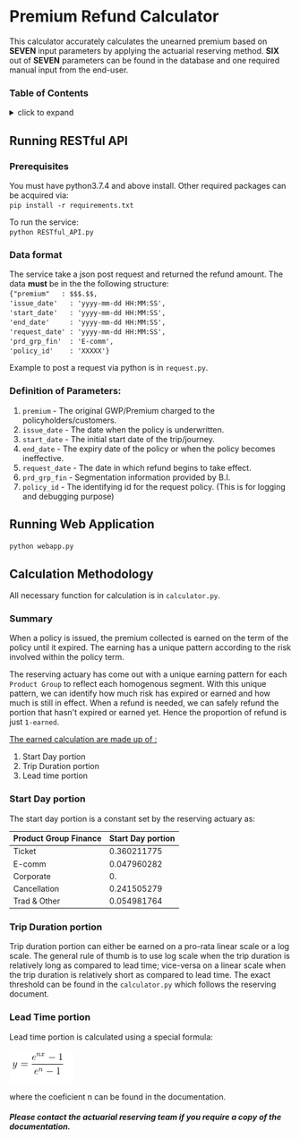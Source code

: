 # Premium Refund Calculator
This calculator accurately calculates the unearned premium based on **SEVEN** input parameters by applying the actuarial reserving method.
**SIX** out of **SEVEN** parameters can be found in the database and one required manual input from the end-user.

### Table of Contents
<details>
    <summary>click to expand</summary>
    
* [Running RESTful API](#running-restful-api)
	* [Prerequisites](#prerequisites)
	* [Data format](#data-format)
    * [Definition of Parameters](#definition-of-parameters)
* [Running Web Application](#running-Web-application)
* [Calculation Methodology](#calculation-methodology)
	* [Summary](#summary)
	* [Start Day portion](#start-day-portion)
    * [Trip Duration portion](#trip-duration-portion)
    * [Lead Time portion](#lead-time-portion)
    

</details>


## Running RESTful API
### Prerequisites
You must have python3.7.4 and above install. Other required packages can be acquired via:<br>
`pip install -r requirements.txt`<br>

To run the service:<br>
`python RESTful_API.py`

### Data format
The service take a json post request and returned the refund amount. The data **must** be in the the following structure:<br>
`{"premium"   : $$$.$$,`<br>
`'issue_date'   : 'yyyy-mm-dd HH:MM:SS',`<br>
`'start_date'   : 'yyyy-mm-dd HH:MM:SS',`<br>
`'end_date'     : 'yyyy-mm-dd HH:MM:SS',`<br>
`'request_date' : 'yyyy-mm-dd HH:MM:SS',`<br>
`'prd_grp_fin'  : 'E-comm',`<br>
`'policy_id'    : 'XXXXX'}`<br>

Example to post a request via python is in `request.py`.

### Definition of Parameters:
1. `premium`      - The original GWP/Premium charged to the policyholders/customers.
2. `issue_date`   - The date when the policy is underwritten.
3. `start_date`   - The initial start date of the trip/journey.
4. `end_date`     - The expiry date of the policy or when the policy becomes ineffective.
5. `request_date` - The date in which refund begins to take effect.
6. `prd_grp_fin`  - Segmentation information provided by B.I.
7. `policy_id`    - The identifying id for the request policy. (This is for logging and debugging purpose)

## Running Web Application
`python webapp.py`

## Calculation Methodology
All necessary function for calculation is in `calculator.py`.<br>

### Summary
When a policy is issued, the premium collected is earned on the term of the policy until it expired.
The earning has a unique pattern according to the risk involved within the policy term.

The reserving actuary has come out with a unique earning pattern for each `Product Group` to reflect each homogenous segment.
With this unique pattern, we can identify how much risk has expired or earned and how much is still in effect.
When a refund is needed, we can safely refund the portion that hasn't expired or earned yet.
Hence the proportion of refund is just `1-earned`.

<ins>The earned calculation are made up of :</ins>

1. Start Day portion
2. Trip Duration portion
3. Lead time portion

### Start Day portion
The start day portion is a constant set by the reserving actuary as:

| Product Group Finance | Start Day portion |
| --------------------- | ----------------- |
|      Ticket           | 0.360211775       |
|      E-comm           | 0.047960282       |
|      Corporate        | 0.                |
|      Cancellation     | 0.241505279       |
|      Trad & Other     | 0.054981764       |


### Trip Duration portion
Trip duration portion can either be earned on a pro-rata linear scale or a log scale.
The general rule of thumb is to use log scale when the trip duration is relatively long as compared to lead time; vice-versa on a linear scale when the trip duration is relatively short as compared to lead time.
The exact threshold can be found in the `calculator.py` which follows the reserving document.

### Lead Time portion
Lead time portion is calculated using a special formula:

![y](y.png)

where the coeficient n can be found in the documentation.

##### *Please contact the actuarial reserving team if you require a copy of the documentation.*







